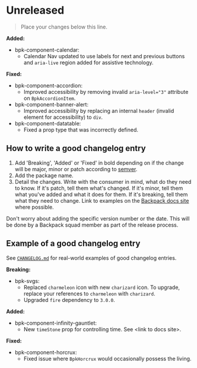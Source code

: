 # Unreleased

> Place your changes below this line.

**Added:**
- bpk-component-calendar:
  - Calendar Nav updated to use labels for next and previous buttons and `aria-live` region added for assistive technology.

**Fixed:**
- bpk-component-accordion:
  - Improved accessibility by removing invalid `aria-level="3"` attribute on `BpkAccordionItem`.
- bpk-component-banner-alert:
  - Improved accessibility by replacing an internal `header` (invalid element for accessibility) to `div`.
- bpk-component-datatable:
  - Fixed a prop type that was incorrectly defined.

## How to write a good changelog entry

1. Add 'Breaking', 'Added' or 'Fixed' in bold depending on if the change will be major, minor or patch according to [semver](semver.org).
2. Add the package name.
3. Detail the changes. Write with the consumer in mind, what do they need to know. If it's patch, tell them what's changed. If it's minor, tell them what you've added and what it does for them. If it's breaking, tell them what they need to change. Link to examples on the [Backpack docs site](backpack.github.io) where possible.

Don't worry about adding the specific version number or the date. This will be done by a Backpack squad member as part of the release process.

## Example of a good changelog entry

See [`CHANGELOG.md`](CHANGELOG.md) for real-world examples of good changelog entries.

**Breaking:**

- bpk-svgs:
  - Replaced `charmeleon` icon with new `charizard` icon. To upgrade, replace your references to `charmeleon` with `charizard`.
  - Upgraded `fire` dependency to `3.0.0`.

**Added:**

- bpk-component-infinity-gauntlet:
  - New `timeStone` prop for controlling time. See &lt;link to docs site&gt;.

**Fixed:**

- bpk-component-horcrux:
  - Fixed issue where `BpkHorcrux` would occasionally possess the living.
